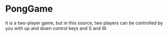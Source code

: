 # PongGame
It is a two-player game, but in this source, two players can be controlled by you with up and down control keys and S and W.
